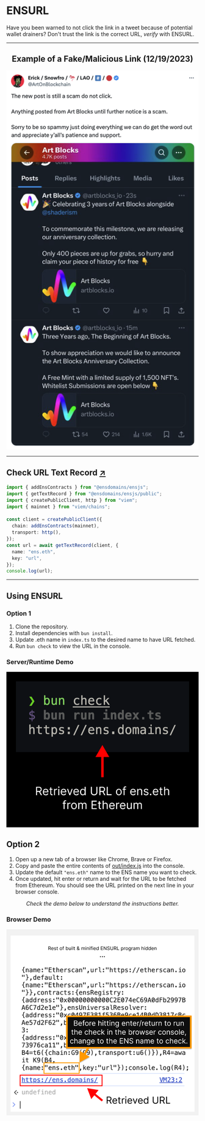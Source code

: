 # ENSURL

Have you been warned to not click the link in a tweet because of potential wallet drainers? Don't trust the link is the correct URL, *verify* with ENSURL.

---

<div align="center" style={{""}}>
<h2 style={{""}}>Example of a Fake/Malicious Link (12/19/2023)</h2>
<img src="./drainer-example.png" alt="Drainer Demo" style={{""}}/>
</div>

---

## Check URL Text Record [↗](./index.ts)

```typescript
import { addEnsContracts } from "@ensdomains/ensjs";
import { getTextRecord } from "@ensdomains/ensjs/public";
import { createPublicClient, http } from "viem";
import { mainnet } from "viem/chains";

const client = createPublicClient({
  chain: addEnsContracts(mainnet),
  transport: http(),
});
const url = await getTextRecord(client, {
  name: "ens.eth",
  key: "url",
});
console.log(url);
```

---

## Using ENSURL

### Option 1

1. Clone the repository.
2. Install dependencies with `bun install`.
3. Update .eth name in `index.ts` to the desired name to have URL fetched.
4. Run `bun check` to view the URL in the console.

### Server/Runtime Demo

<div align="center" style={{""}}>
<img src="./program-demo.png" alt="Program Demo" style={{""}}/>
</div>

## Option 2

1. Open up a new tab of a browser like Chrome, Brave or Firefox.
2. Copy and paste the entire contents of [out/index.js](./out/index.js) into the console.
3. Update the default `"ens.eth"` name to the ENS name you want to check.
4. Once updated, hit enter or return and wait for the URL to be fetched from Ethereum. You should see the URL printed on the next line in your browser console.

<div align="center" style={{""}}>
<p style={{""}}><em style={{""}}>Check the demo below to understand the instructions better.</em></p>
</div>

### Browser Demo

<div align="center" style={{""}}>
<img src="./browser-demo.png" alt="Browser Demo" style={{""}}/>
</div>
